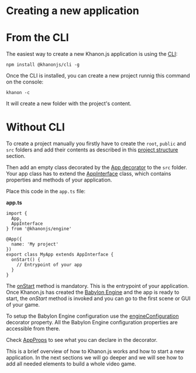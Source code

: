 # Creating a new application

# From the CLI

The easiest way to create a new Khanon.js application is using the [CLI](https://www.npmjs.com/package/@khanonjs/cli):

`npm install @khanonjs/cli -g`

Once the CLI is installed, you can create a new project runnig this command on the console:

`khanon -c`

It will create a new folder with the project's content.

# Without CLI

To create a project manually you firstly have to create the `root`, `public` and `src` folders and add their contents as described in this [project structure](https://khanonjs.com/getstarted/project-structure) section.

Then add an empty class decorated by the [App decorator](https://khanonjs.com/api-docs/functions/decorators_app.App.html) to the `src` folder. Your app class has to extend the [AppInterface](https://khanonjs.com/api-docs/classes/decorators_app.AppInterface.html) class, which contains properties and methods of your application.

Place this code in the `app.ts` file:

**app.ts**
```
import {
  App,
  AppInterface
} from '@khanonjs/engine'

@App({
  name: 'My project'
})
export class MyApp extends AppInterface {
  onStart() {
    // Entrypoint of your app
  }
}
```

The [onStart](https://khanonjs.com/api-docs/classes/decorators_app.AppInterface.html#onStart) method is mandatory. This is the entrypoint of your application. Once Khanon.js has created the [Babylon Engine](https://doc.babylonjs.com/typedoc/classes/BABYLON.Engine) and the app is ready to start, the *onStart* method is invoked and you can go to the first scene or GUI of your game.

To setup the Babylon Engine configuration use the [engineConfiguration](https://khanonjs.com/api-docs/interfaces/decorators_app.AppProps.html#engineConfiguration) decorator property. All the Babylon Engine configuration properties are accessible from there.

Check [AppProps](https://khanonjs.com/api-docs/interfaces/decorators_app.AppProps.html) to see what you can declare in the decorator.

This is a brief overview of how to Khanon.js works and how to start a new application. In the next sections we will go deeper and we will see how to add all needed elements to build a whole video game.